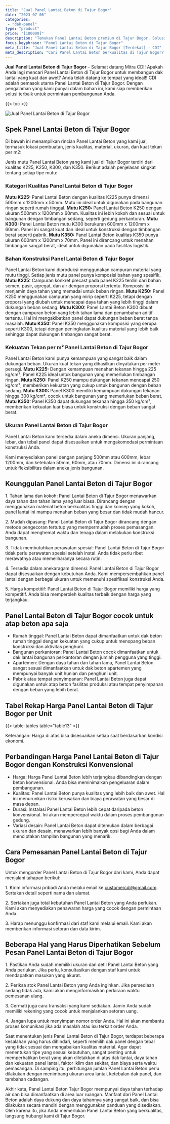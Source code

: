 ```yaml
---
title: "Jual Panel Lantai Beton di Tajur Bogor"
date: "2023-07-06"
categories:
 - "dak-panel"
type: "product"
price: "[180000]"
description: "Temukan Panel Lantai Beton premium di Tajur Bogor. Solusi ideal untuk proyek konstruksi dengan kualitas unggul, Panel Lantai Beton memberikan kekuatan maksimal untuk lantai dak. Konsultasi gratis."
focus_keyphrase: "Panel Lantai Beton di Tajur Bogor"
meta_title: "Jual Panel Lantai Beton di Tajur Bogor [Terdekat] - CDI"
meta_description: "Cari Panel Lantai Beton berkualitas di Tajur Bogor?. Kami menyediakan Panel Lantai Beton premium untuk proyek konstruksi. Penawaran spesial hanya di sini."
---
```


**Jual Panel Lantai Beton di Tajur Bogor** – Selamat datang Mitra CDI! Apakah Anda lagi mencari Panel Lantai Beton di Tajur Bogor untuk membangun dak lantai yang kuat dan awet? Anda telah datang ke tempat yang ideal!! CDI adalah pemasok utama Panel Lantai Beton di Tajur Bogor. Dengan pengalaman yang kami punyai dalam bahan ini, kami siap memberikan solusi terbaik untuk permintaan pembangunan Anda.

{{< toc >}}

![Jual Panel Lantai Beton di Tajur Bogor](/images/dak-panel/dak-panel-21.jpg)

## Spek Panel Lantai Beton di Tajur Bogor

Di bawah ini menampilkan rincian Panel Lantai Beton yang kami jual, termasuk lokasi pembuatan, jenis kualitas, material, ukuran, dan kuat tekan per m2:

Jenis mutu Panel Lantai Beton yang kami jual di Tajur Bogor terdiri dari kualitas K225, K250, K300, dan K350. Berikut adalah penjelasan singkat tentang setiap tipe mutu:

### Kategori Kualitas Panel Lantai Beton di Tajur Bogor

**Mutu K225:** Panel Lantai Beton dengan kualitas K225 punya dimensi 500mm x 1200mm x 50mm. Mutu ini ideal untuk digunakan pada bangunan ringan seperti rumah tinggal.
**Mutu K250:** Panel Lantai Beton K250 dengan ukuran 500mm x 1200mm x 60mm. Kualitas ini lebih kokoh dan sesuai untuk bangunan dengan timbangan sedang, seperti gedung perkantoran.
**Mutu K300:** Panel Lantai Beton mutu K300 berukuran 600mm x 1200mm x 60mm. Panel ini sangat kuat dan ideal untuk konstruksi dengan timbangan berat seperti pabrik.
**Mutu K350:** Panel Lantai Beton kualitas K350 punya ukuran 600mm x 1200mm x 70mm. Panel ini dirancang untuk menahan timbangan sangat berat, ideal untuk digunakan pada fasilitas logistik.

### Bahan Konstruksi Panel Lantai Beton di Tajur Bogor

Panel Lantai Beton kami diproduksi menggunakan campuran material yang mutu tinggi. Setiap jenis mutu panel punya komposisi bahan yang spesifik.
**Mutu K225:** Campuran konkret precast pada panel K225 terdiri dari bahan semen, pasir, agregat, dan air dengan proporsi tertentu. Komposisi ini menjamin daya tahan yang memadai untuk beban ringan.
**Mutu K250:** Panel K250 menggunakan campuran yang mirip seperti K225, tetapi dengan proporsi yang diubah untuk mencapai daya tahan yang lebih tinggi dalam dukungan beban sedang.
**Mutu K300:** Panel Lantai Beton K300 dibuat dengan campuran beton yang lebih tahan lama dan penambahan aditif tertentu. Hal ini mengakibatkan panel dapat dukungan beban berat tanpa masalah.
**Mutu K350:** Panel K350 menggunakan komposisi yang serupa seperti K300, tetapi dengan peningkatan kualitas material yang lebih baik sehingga dapat dukungan timbangan sangat berat.

### Kekuatan Tekan per m² Panel Lantai Beton di Tajur Bogor

Panel Lantai Beton kami punya kemampuan yang sangat baik dalam dukungan beban. Ukuran kuat tekan yang dihasilkan dinyatakan per meter persegi.
**Mutu K225:** Dengan kemampuan menahan tekanan hingga 225 kg/cm², Panel K225 ideal untuk bangunan yang memerlukan timbangan ringan.
**Mutu K250:** Panel K250 mampu dukungan tekanan mencapai 250 kg/cm², memberikan kekuatan yang cukup untuk bangunan dengan beban sedang.
**Mutu K300:** Panel K300 memiliki kemampuan dukungan tekanan hingga 300 kg/cm², cocok untuk bangunan yang memerlukan beban berat.
**Mutu K350:** Panel K350 dapat dukungan tekanan hingga 350 kg/cm², memberikan kekuatan luar biasa untuk konstruksi dengan beban sangat berat.

### Ukuran Panel Lantai Beton di Tajur Bogor

Panel Lantai Beton kami tersedia dalam aneka dimensi. Ukuran panjang, lebar, dan tebal panel dapat disesuaikan untuk mengakomodasi permintaan konstruksi Anda.

Kami menyediakan panel dengan panjang 500mm atau 600mm, lebar 1200mm, dan ketebalan 50mm, 60mm, atau 70mm. Dimensi ini dirancang untuk fleksibilitas dalam aneka jenis bangunan.

## Keunggulan Panel Lantai Beton di Tajur Bogor

1\.  Tahan lama dan kokoh: Panel Lantai Beton di Tajur Bogor menawarkan daya tahan dan tahan lama yang luar biasa. Dirancang dengan menggunakan material beton berkualitas tinggi dan konsep yang kokoh, panel lantai ini mampu menahan beban yang besar dan tidak mudah hancur.

2\.  Mudah dipasang: Panel Lantai Beton di Tajur Bogor dirancang dengan metode pengecoran tertutup yang mempermudah proses pemasangan. Anda dapat menghemat waktu dan tenaga dalam melakukan konstruksi bangunan.

3\.  Tidak membutuhkan perawatan spesial: Panel Lantai Beton di Tajur Bogor tidak perlu perawatan spesial setelah instal. Anda tidak perlu ribet merawatnya atau memeliharanya secara rutin.

4\.  Tersedia dalam anekaragam dimensi: Panel Lantai Beton di Tajur Bogor dapat disesuaikan dengan kebutuhan Anda. Kami mempersembahkan panel lantai dengan berbagai ukuran untuk memenuhi spesifikasi konstruksi Anda.

5\.  Harga kompetitif: Panel Lantai Beton di Tajur Bogor memiliki harga yang kompetitif. Anda bisa memperoleh kualitas terbaik dengan harga yang terjangkau.

## Panel Lantai Beton di Tajur Bogor cocok untuk atap beton apa saja

*   Rumah tinggal: Panel Lantai Beton dapat dimanfaatkan untuk dak beton rumah tinggal dengan kekuatan yang cukup untuk menopang beban konstruksi dan aktivitas penghuni.
*   Bangunan perkantoran: Panel Lantai Beton cocok dimanfaatkan untuk dak lantai bangunan perkantoran dengan jumlah pengguna yang tinggi.
*   Apartemen: Dengan daya tahan dan tahan lama, Panel Lantai Beton sangat sesuai dimanfaatkan untuk dak beton apartemen yang mempunyai banyak unit hunian dan penghuni unit.
*   Pabrik atau tempat penyimpanan: Panel Lantai Beton juga dapat digunakan untuk atap beton fasilitas produksi atau tempat penyimpanan dengan beban yang lebih berat.

## Tabel Rekap Harga Panel Lantai Beton di Tajur Bogor per Unit

{{< table-tables table="table13" >}}

Keterangan: Harga di atas bisa disesuaikan setiap saat berdasarkan kondisi ekonomi.

## Perbandingan Harga Panel Lantai Beton di Tajur Bogor dengan Konstruksi Konvensional

*   Harga: Harga Panel Lantai Beton lebih terjangkau dibandingkan dengan beton konvensional. Anda bisa meminimalkan pengeluaran dalam pembangunan.
*   Kualitas: Panel Lantai Beton punya kualitas yang lebih baik dan awet. Hal ini menurunkan risiko kerusakan dan biaya perawatan yang besar di masa depan.
*   Durasi: Instalasi Panel Lantai Beton lebih cepat daripada beton konvensional. Ini akan mempercepat waktu dalam proses pembangunan gedung.
*   Variasi desain: Panel Lantai Beton dapat ditemukan dalam berbagai ukuran dan desain, menawarkan lebih banyak opsi bagi Anda dalam menciptakan tampilan bangunan yang menarik.

## Cara Pemesanan Panel Lantai Beton di Tajur Bogor

Untuk mengorder Panel Lantai Beton di Tajur Bogor dari kami, Anda dapat menjalani tahapan berikut:

1\.  Kirim informasi pribadi Anda melalui email ke customercdi@gmail.com. Sertakan detail seperti nama dan alamat.

2\.  Sertakan juga total kebutuhan Panel Lantai Beton yang Anda perlukan. Kami akan menyediakan penawaran harga yang cocok dengan permintaan Anda.

3\.  Harap menunggu konfirmasi dari staf kami melalui email. Kami akan memberikan informasi setoran dan data kirim.

## Beberapa Hal yang Harus Diperhatikan Sebelum Pesan Panel Lantai Beton di Tajur Bogor

1\.  Pastikan Anda sudah memiliki ukuran dan detil Panel Lantai Beton yang Anda perlukan. Jika perlu, konsultasikan dengan staf kami untuk mendapatkan masukan yang akurat.

2\.  Periksa stok Panel Lantai Beton yang Anda inginkan. Jika persediaan sedang tidak ada, kami akan menginformasikan perkiraan waktu pemesanan ulang.

3\.  Cermati juga cara transaksi yang kami sediakan. Jamin Anda sudah memiliki rekening yang cocok untuk menjalankan setoran uang.

4\.  Jangan lupa untuk menyimpan nomor order Anda. Hal ini akan membantu proses komunikasi jika ada masalah atau isu terkait order Anda.

Saat menentukan jenis Panel Lantai Beton di Tajur Bogor, terdapat beberapa kesalahan yang harus dihindari, seperti memilih dak panel dengan tebal yang tidak sesuai dan mengabaikan kualitas material. Agar dapat menentukan tipe yang sesuai kebutuhan, sangat penting untuk memperhatikan berat yang akan diletakkan di atas dak lantai, daya tahan dan kekuatan panel lantai, faktor iklim dan sekitar, dan biaya serta waktu pemasangan. Di samping itu, perhitungan jumlah Panel Lantai Beton perlu dilakukan dengan menimbang ukuran area lantai, ketebalan dak panel, dan tambahan cadangan.

Akhir kata, Panel Lantai Beton Tajur Bogor mempunyai daya tahan terhadap air dan bisa dimanfaatkan di area luar ruangan. Manfaat dari Panel Lantai Beton adalah daya dukung dan daya tahannya yang sangat baik, dan bisa dilakukan secara mandiri dengan menggunakan panduan yang disediakan. Oleh karena itu, jika Anda memerlukan Panel Lantai Beton yang berkualitas, langsung hubungi kami di Tajur Bogor.